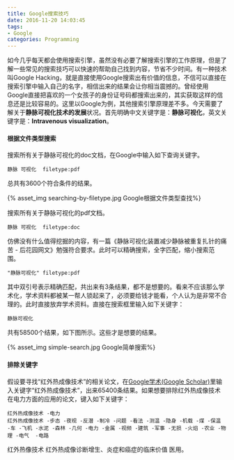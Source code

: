 ```yaml
---
title: Google搜索技巧
date: 2016-11-20 14:03:45
tags:
- Google
categories: Programming
---
```


如今几乎每天都会使用搜索引擎，虽然没有必要了解搜索引擎的工作原理，但是了解一些常见的搜索技巧可以快速的帮助自己找到内容，节省不少时间。有一种技术叫Google Hacking，就是直接使用Google搜索出有价值的信息，不信可以直接在搜索引擎中输入自己的名字，相信出来的结果会让你相当震撼的。曾经使用Google直接把喜欢的一个女孩子的身份证号码都搜索出来的，其实获取这样的信息还是比较容易的。这里以Google为例，其他搜索引擎原理差不多。今天需要了解关于**静脉可视化技术的发展**状况。首先明确中文关键字是：**静脉可视化**，英文关键字是：**Intravenous visualization**。

<!-- more -->

#### 根据文件类型搜索

搜索所有关于静脉可视化的doc文档，在Google中输入如下查询关键字。

```
静脉 可视化  filetype:pdf
```

总共有3600个符合条件的结果。

{% asset_img searching-by-filetype.jpg Google根据文件类型查找%}


搜索所有关于静脉可视化的pdf文档。

```
静脉 可视化  filetype:doc
```

仿佛没有什么值得挖掘的内容，有一篇《静脉可视化装置减少静脉被重复扎针的痛苦 - 后花园网文》勉强符合要求。此时可以精确搜索，全字匹配，缩小搜索范围。

```
"静脉可视化" filetype:pdf
```

其中双引号表示精确匹配，共出来有3条结果，都不是想要的。看来不应该那么学术化，学术资料都被某一帮人锁起来了，必须要给钱才能看，个人认为是非常不合理的。此时直接放弃学术资料。直接在搜索框里输入如下关键字：

```
静脉可视化
```

共有58500个结果，如下图所示。这些才是想要的结果。

{% asset_img simple-search.jpg Google简单搜索%}

#### 排除关键字

假设要寻找“红外热成像技术”的相关论文，在[Google学术(Google Scholar)](https://scholar.google.com)里输入关键字“红外热成像技术”，出来65400条结果。如果想要排除红外热成像技术在电力方面的应用的论文，键入如下关键字：

```
红外热成像技术 -电力
红外热成像技术 -步态 -夜视 -反潜 -制冷 -问题 -看法 -测温 -隐身 -机载 -煤 -保温 -车 -飞机 -水泥 -森林 -几何 -电力 -金属 -视频 -建筑 -军事 -无损 -火焰 -农业 -物理 -电气  -电路
```


红外热像技术
红外热成像诊断增生、炎症和癌症的临床价值
医用。
